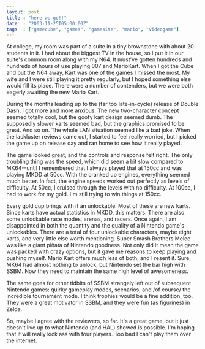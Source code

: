 ```yaml
---
layout: post
title : "here we go!!"
date  : "2003-11-25T05:00:00Z"
tags  : ["gamecube", "games", "gamesite", "mario", "videogame"]
---
```

At college, my room was part of a suite in a tiny brownstone with about 20 students in it.  I had about the biggest TV in the house, so I put it in our suite's common room along with my N64.  It must've gotten hundreds and hundreds of hours of use playing 007 and MarioKart.  When I got the Cube and put the N64 away, Kart was one of the games I missed the most.  My wife and I were still playing it pretty regularly, but I hoped something else would fill its place. There were a number of contenders, but we were both eagerly awaiting the new Mario Kart.

During the months leading up to the (far too late-in-cycle) release of Double Dash, I got more and more anxious.  The new two-character concept seemed totally cool, but the goofy kart design seemed dumb.  The supposedly slower karts seemed bad, but the graphics promised to be great.  And so on.  The whole LAN situation seemed like a bad joke.  When the lackluster reviews came out, I started to feel really worried, but I picked the game up on release day and ran home to see how it really played.

The game looked great, and the controls and response felt right.  The only troubling thing was the speed, which did seem a bit slow compared to MK64--until I remembered that I always played that at 150cc and was playing MKDD at 50cc.  With the cranked up engines, everything seemed much better.  In fact, the engine speeds worked out perfectly as levels of difficulty.  At 50cc, I cruised through the levels with no difficulty.  At 100cc, I had to work for my gold.  I'm still trying to win things at 150cc.

Every gold cup brings with it an unlockable.  Most of these are new karts. Since karts have actual statistics in MKDD, this matters.  There are also some unlockable race modes, arenas, and racers.  Once again, I am disappointed in both the quantity and the quality of a Nintendo game's unlockables.  There are a total of four unlockable characters, maybe eight karts, and very little else worth mentioning.  Super Smash Brothers Melee was like a giant piñata of Nintendo goodness.  Not only did it mean the game was packed with crazy options, but it gave me reasons to keep playing and pushing myself.  Mario Kart offers much less of both, and I resent it.  Sure, MK64 had almost nothing to unlock, but Nintendo set the bar high with SSBM.  Now they need to maintain the same high level of awesomeness.

The same goes for other tidbits of SSBM strangely left out of subsequent Nintendo games: quirky gameplay modes, scenarios, and /of course/ the incredible tournament mode.  I think trophies would be a fine addition, too. They were a great motivator in SSBM, and they were fun (as figurines) in Zelda.

So, maybe I agree with the reviewers, so far.  It's a great game, but it just doesn't live up to what Nintendo (and HAL) showed is possible.  I'm hoping that it will really kick ass with four players.  Too bad I can't play them over the internet.

